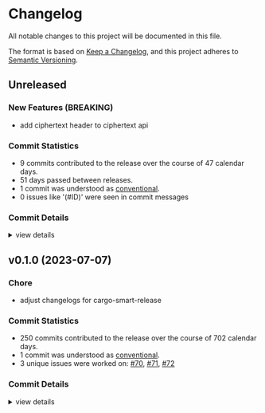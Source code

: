 # Changelog

All notable changes to this project will be documented in this file.

The format is based on [Keep a Changelog](https://keepachangelog.com/en/1.0.0/),
and this project adheres to [Semantic Versioning](https://semver.org/spec/v2.0.0.html).

## Unreleased

### New Features (BREAKING)

 - <csr-id-1800d3c5db164947c7cae35433fb8e3ad2650b66/> add ciphertext header to ciphertext api

### Commit Statistics

<csr-read-only-do-not-edit/>

 - 9 commits contributed to the release over the course of 47 calendar days.
 - 51 days passed between releases.
 - 1 commit was understood as [conventional](https://www.conventionalcommits.org).
 - 0 issues like '(#ID)' were seen in commit messages

### Commit Details

<csr-read-only-do-not-edit/>

<details><summary>view details</summary>

 * **Uncategorized**
    - Merge pull request #155 from nucypher/update-ciphertext-api ([`bc0a6a5`](https://github.com/nucypher/ferveo/commit/bc0a6a56b9ae63aa6573c6ad045c73356b053058))
    - Merge pull request #149 from cygnusv/thin ([`f44e1be`](https://github.com/nucypher/ferveo/commit/f44e1be4fe9a0a165d8b0b50ad29bb7f6818f672))
    - Add ciphertext header to ciphertext api ([`1800d3c`](https://github.com/nucypher/ferveo/commit/1800d3c5db164947c7cae35433fb8e3ad2650b66))
    - Remove unused & incorrect ciphertext length method ([`f427f0d`](https://github.com/nucypher/ferveo/commit/f427f0d12043f751905827ea31c7a179bd9a6180))
    - Test for bad AAD input ([`e51e6ec`](https://github.com/nucypher/ferveo/commit/e51e6ec6632720409c0fc9a525265c0ca1a0404b))
    - Use AEAD payloads (message + AAD) as input to chacha20poly1305. Fix #146 ([`e662e17`](https://github.com/nucypher/ferveo/commit/e662e178d80f26b9a727b790e6d3e6f3456a6085))
    - Use symmetric ciphertext hash when creating/checking the auth_tag ([`396b1d2`](https://github.com/nucypher/ferveo/commit/396b1d28297ea1a840c0b9dc4f6c6be061cd6bba))
    - Refactor Ciphertext implementation. Fixes #144 ([`41e5be5`](https://github.com/nucypher/ferveo/commit/41e5be5dc0edc3c81e82d34f523108a7d06bd09c))
    - Merge pull request #138 from nucypher/development ([`434fd5d`](https://github.com/nucypher/ferveo/commit/434fd5d07b54e72d120e9aa06cbc3e47848e6bcf))
</details>

## v0.1.0 (2023-07-07)

<csr-id-ca43921af214903e2d1345bb05b5f9c6e1987919/>

### Chore

 - <csr-id-ca43921af214903e2d1345bb05b5f9c6e1987919/> adjust changelogs for cargo-smart-release

### Commit Statistics

<csr-read-only-do-not-edit/>

 - 250 commits contributed to the release over the course of 702 calendar days.
 - 1 commit was understood as [conventional](https://www.conventionalcommits.org).
 - 3 unique issues were worked on: [#70](https://github.com/nucypher/ferveo/issues/70), [#71](https://github.com/nucypher/ferveo/issues/71), [#72](https://github.com/nucypher/ferveo/issues/72)

### Commit Details

<csr-read-only-do-not-edit/>

<details><summary>view details</summary>

 * **[#70](https://github.com/nucypher/ferveo/issues/70)**
    - Dkg State Machine refactor ([`8594316`](https://github.com/nucypher/ferveo/commit/85943169e27d7dbbdce835d6563ac4d838a410e1))
 * **[#71](https://github.com/nucypher/ferveo/issues/71)**
    - Added serialization/deserialization to the dkg state machine ([`653be13`](https://github.com/nucypher/ferveo/commit/653be13c8a9d7de2e98ac76eca3aadf8f8cadf4a))
 * **[#72](https://github.com/nucypher/ferveo/issues/72)**
    - Refactor subproductdomain ([`2d8026b`](https://github.com/nucypher/ferveo/commit/2d8026b2299fd9b67c77fb3b4e565ff9f4e6505b))
 * **Uncategorized**
    - Release ferveo-common-pre-release v0.1.0, subproductdomain-pre-release v0.1.0, group-threshold-cryptography-pre-release v0.1.0, ferveo-pre-release v0.2.0 ([`ffb9b21`](https://github.com/nucypher/ferveo/commit/ffb9b21619d0f5dc0fb309bf2f493d3c0c25e1f0))
    - Release ferveo-common-pre-release v0.1.0, subproductdomain-pre-release v0.1.0, group-threshold-cryptography-pre-release v0.1.0, ferveo-pre-release v0.2.0 ([`a7b889e`](https://github.com/nucypher/ferveo/commit/a7b889e3a20cfffc96bcb801dfb0946227cb32d9))
    - Adjust changelogs for cargo-smart-release ([`ca43921`](https://github.com/nucypher/ferveo/commit/ca43921af214903e2d1345bb05b5f9c6e1987919))
    - Adjusting changelogs prior to release of ferveo-common-pre-release v0.1.0, subproductdomain-pre-release v0.1.0, group-threshold-cryptography-pre-release v0.1.0, ferveo-pre-release v0.2.0 ([`0ccba13`](https://github.com/nucypher/ferveo/commit/0ccba13b0608e2023d8792ac9b0402af5ebaad0b))
    - Release 0.1.0 crate versions ([`c02e305`](https://github.com/nucypher/ferveo/commit/c02e3050b7a9dcf0260a5eb4e42ff74f3788c3bf))
    - Merge pull request #134 from piotr-roslaniec/remove-ftt-opt ([`2338213`](https://github.com/nucypher/ferveo/commit/23382139265bc043769d41f4da9e0998f9ba9757))
    - Use general evaluation domain ([`2c20efb`](https://github.com/nucypher/ferveo/commit/2c20efb59d7d1075d6b1413b2ae7fbb55c422143))
    - Fix using bad number of domain points ([`d5ec5e0`](https://github.com/nucypher/ferveo/commit/d5ec5e0f9d1303e51a805c4dafbab7ed2efcb7be))
    - Merge pull request #119 from nucypher/nucypher-core-integration ([`52c1f27`](https://github.com/nucypher/ferveo/commit/52c1f27627798fa266d2e5079f5121cc71e8e284))
    - Merge pull request #118 from nucypher/expose-bindings-from-main-crate ([`11d6cea`](https://github.com/nucypher/ferveo/commit/11d6ceaf26f45c76dec0c5a9fcf5eae5301502d3))
    - Merge pull request #114 from piotr-roslaniec/python-exceptions ([`87d8f1c`](https://github.com/nucypher/ferveo/commit/87d8f1cf23e27e01c4a91c964a8327b24e4ad360))
    - Publish 0.1.0-alpha.2 ([`8ce4697`](https://github.com/nucypher/ferveo/commit/8ce469734f08511ee3c897d09aa323a8a1ac62fe))
    - Release pre-release crates ([`8df87ff`](https://github.com/nucypher/ferveo/commit/8df87ff36ac81bd9e60013cda892d31ddf402868))
    - Update crates to 2021 edition #111 ([`591c05e`](https://github.com/nucypher/ferveo/commit/591c05e64ef9d2f7218418b6aa9d33181c60c88f))
    - Expose typed python exceptions ([`6b6f6d7`](https://github.com/nucypher/ferveo/commit/6b6f6d724eeb11c1b638ce51c94f904dec9f73b1))
    - Merge pull request #107 from piotr-roslaniec/zeroize ([`a7eebe5`](https://github.com/nucypher/ferveo/commit/a7eebe57ecbb1aed57410c54710ad79fa6402601))
    - Apply pr suggestions ([`1a48fea`](https://github.com/nucypher/ferveo/commit/1a48fea1c43e038e5f29f9f0a884666ca8dbe9e2))
    - Merge remote-tracking branch 'upstream/main' into zeroize ([`c9b230a`](https://github.com/nucypher/ferveo/commit/c9b230aa011cc537d7d5dcee84cd63a595b471cc))
    - Zeroize nonce ([`03974b2`](https://github.com/nucypher/ferveo/commit/03974b2f5d3bb195ced9b9072fbf5703e976962e))
    - Zeroize plaintext ([`a7e1914`](https://github.com/nucypher/ferveo/commit/a7e1914a7cb677105ffe58d74e02a04afb5fc8a7))
    - Zeroize private key share ([`61068f0`](https://github.com/nucypher/ferveo/commit/61068f04f777a81ec5d2662e8a4ebd34ced2094e))
    - Zeroize chacha ([`61c84da`](https://github.com/nucypher/ferveo/commit/61c84da62144c46fd850989f5c9ec17a3ef6ac07))
    - Zeroize on drop ([`b2402e7`](https://github.com/nucypher/ferveo/commit/b2402e7eade318efde104220dcf92c390d45ccca))
    - Zeroize shared secret ([`54ce650`](https://github.com/nucypher/ferveo/commit/54ce65076c45f937fa0e29a780206f2e32063a92))
    - Merge remote-tracking branch 'upstream/main' into static-arrays ([`7f663f3`](https://github.com/nucypher/ferveo/commit/7f663f3e006e7a9657f84c1fdfb02d04bde413da))
    - Merge pull request #113 from piotr-roslaniec/fix-simple-tdec-shares ([`85fe85a`](https://github.com/nucypher/ferveo/commit/85fe85aeface8eba8752c00d029e7a200216e9e3))
    - Remove implicit ordering from domain points in public dkg params ([`6ab1df9`](https://github.com/nucypher/ferveo/commit/6ab1df92d0d55f5c93d8eeae505a2d8146b27811))
    - Merge pull request #102 from piotr-roslaniec/local-verification-wasm ([`aacdf04`](https://github.com/nucypher/ferveo/commit/aacdf0462d73720e97c1d7924fc49e3d252a691a))
    - Fix failing test ([`c4912f5`](https://github.com/nucypher/ferveo/commit/c4912f5b11e87a96cb726e9122559ee042ffc15f))
    - Js bindings fail to correctly decrypt the ciphertext ([`ae79060`](https://github.com/nucypher/ferveo/commit/ae790601f691a7727489dbd8606dcd6ed0e4106d))
    - Fix ci checks ([`f22fb4a`](https://github.com/nucypher/ferveo/commit/f22fb4a56e0b4e54a0f1b7c8d7f4e2bf14cd2d18))
    - Update wasm bindings ([`9215238`](https://github.com/nucypher/ferveo/commit/9215238e30987c13cbe66d4c05b118f9ff49d815))
    - Fix failing test ([`ffa71bc`](https://github.com/nucypher/ferveo/commit/ffa71bc19672ace4d6c298cad6d2e0ef58fff74c))
    - Js bindings fail to correctly decrypt the ciphertext ([`3e7db72`](https://github.com/nucypher/ferveo/commit/3e7db72e5878bfc54b0324c4c79a2a058fc9e0e9))
    - Fix ci checks ([`50a853b`](https://github.com/nucypher/ferveo/commit/50a853b9d755c77817b6eefcf1f6d0c1af601184))
    - Update wasm bindings ([`1cc7036`](https://github.com/nucypher/ferveo/commit/1cc7036007c05c231f241047ef01e394b8710205))
    - Merge pull request #93 from piotr-roslaniec/local-verification ([`a6ff917`](https://github.com/nucypher/ferveo/commit/a6ff91794d5a8ddd2b9ffcb7b398f58039017a96))
    - Update python bindings ([`a77fc7a`](https://github.com/nucypher/ferveo/commit/a77fc7ac4aa4e2b5bd9a45faa44e40792fc8b65e))
    - Merge branch 'main' into local-verification ([`dd1eccf`](https://github.com/nucypher/ferveo/commit/dd1eccf1575d98d5bec2486452d3aa435faa02da))
    - Merge pull request #95 from piotr-roslaniec/implicit-ordering ([`9fded5b`](https://github.com/nucypher/ferveo/commit/9fded5bbd7b85985644844d31cf391dce52aea97))
    - Refactor for 1.64.0 msrv ([`a23500c`](https://github.com/nucypher/ferveo/commit/a23500ca3918cf9456709340b00e1a54f651bb05))
    - Refactor internal ordering tracking ([`6bb4746`](https://github.com/nucypher/ferveo/commit/6bb4746ab1b2c7b0cd3ae7336fb5d8e5415b1abe))
    - Merge pull request #92 from piotr-roslaniec/simple-tdec-py-bindings ([`4b9d8c4`](https://github.com/nucypher/ferveo/commit/4b9d8c4c50f64e5f84b35999557573fcd050f1c9))
    - Refactor bindings to support simple and precomputed tdec variants ([`edc2f26`](https://github.com/nucypher/ferveo/commit/edc2f26269d51d132066c3ff60c94466d4dbe5d8))
    - Merge pull request #75 from nucypher/release-ferveo-py ([`2529f74`](https://github.com/nucypher/ferveo/commit/2529f743fe6f07935938cbef81faa0230e478f87))
    - Merge branch 'main' into release-ferveo-py ([`d503b8a`](https://github.com/nucypher/ferveo/commit/d503b8ab657cd6500dbc85cbf6c0d15804be57bc))
    - Fix ci ([`0ca00c9`](https://github.com/nucypher/ferveo/commit/0ca00c998239e0cb641fea4ccdd085b4122c72a1))
    - Merge pull request #91 from nucypher/typed-errors ([`b2eb9ef`](https://github.com/nucypher/ferveo/commit/b2eb9ef48cb977a2db724630ea8c0390d2976da6))
    - Add missing serializatin methods ([`9740da8`](https://github.com/nucypher/ferveo/commit/9740da827cb72145a5b3011f51dfcda5216b712b))
    - Merge pull request #56 from nucypher/ferveo-light-tdec ([`8fa25b6`](https://github.com/nucypher/ferveo/commit/8fa25b66bf32585b2ef406bbec3999fd9ce75225))
    - Merge remote-tracking branch 'upstream/main' into ferveo-light-tdec ([`2c5d7c8`](https://github.com/nucypher/ferveo/commit/2c5d7c86af4a70f4694565093c399f5a9296873a))
    - Merge pull request #62 from nucypher/client-server-api ([`3a6e3c4`](https://github.com/nucypher/ferveo/commit/3a6e3c4b59c192289f86c0e37f119b29ccd3d620))
    - Merge pull request #67 from nucypher/arkworks-0.4 ([`bd78f97`](https://github.com/nucypher/ferveo/commit/bd78f9741246a2118bf6e3fdf48c72d6adf51b9e))
    - Merge pull request #72 from piotr-roslaniec/tpke-wasm-api-example ([`a6caaad`](https://github.com/nucypher/ferveo/commit/a6caaad16a10e6a77450f0196f63e5be4ba46f2e))
    - Merge pull request #68 from nucypher/error-handling ([`093f17e`](https://github.com/nucypher/ferveo/commit/093f17e22f606b33a468bd62ad37cf22f3dda265))
    - Merge branch 'error-handling' into tpke-wasm-api-example ([`707f460`](https://github.com/nucypher/ferveo/commit/707f460666acc2781d6dcfa49e0f75f1159f466f))
    - Replace cargo-udeps with cargo-machete ([`9d38a03`](https://github.com/nucypher/ferveo/commit/9d38a03f0f229ff91c5c9d21cc290b30e88ad993))
    - Merge branch 'error-handling' into release-ferveo-py ([`d2a0ca0`](https://github.com/nucypher/ferveo/commit/d2a0ca045beb4dd298f2c06b20b313456a1e81f9))
    - Merge pull request #51 from nucypher/ferveo-pss ([`23955a9`](https://github.com/nucypher/ferveo/commit/23955a9a557b49e425b43e809d9c2555b85e66c5))
    - Sketch error handling in ferveo ([`a68d2d9`](https://github.com/nucypher/ferveo/commit/a68d2d9b62414fd06afa234f240508d1c41e68a8))
    - Fix benchmarks not running on ci ([`af9505d`](https://github.com/nucypher/ferveo/commit/af9505d277eb43760698c5677d2cc0583d6484f4))
    - Refactor serialization ([`b9535fe`](https://github.com/nucypher/ferveo/commit/b9535fefae0795f4b43f726378c5c65d0e776937))
    - Trim external apis ([`0b95048`](https://github.com/nucypher/ferveo/commit/0b9504833ff4025236d9821c5bdc40e66f6774d6))
    - Replace unwrap calls with result type ([`a9b4331`](https://github.com/nucypher/ferveo/commit/a9b4331c3755a0bb0dc0ca5cc355a892dc13d7d3))
    - Self review ([`2d926de`](https://github.com/nucypher/ferveo/commit/2d926de9a96a9492063fe4ad69a4dee51d5cae88))
    - Merge branch 'client-server-api' into arkworks-0.4 ([`ed88c8b`](https://github.com/nucypher/ferveo/commit/ed88c8b9f4bc11b5921ad82274776dc4603fc9c5))
    - Replace unmaintained rust-crypto crate with sha2 ([`3040970`](https://github.com/nucypher/ferveo/commit/3040970d1d61cbb13a7577422a5422eca445deca))
    - Merge branch 'ferveo-light-tdec' into client-server-api ([`8d5bef8`](https://github.com/nucypher/ferveo/commit/8d5bef892ee8d365e0a6fcc720ae4718a6475cd4))
    - Update arkworks to 0.4.0 - first pass ([`b1999b8`](https://github.com/nucypher/ferveo/commit/b1999b86a2b04c719ec29b1263612de88a0cfd49))
    - Update dev deps settings ([`d588cc8`](https://github.com/nucypher/ferveo/commit/d588cc8d339f8f4fb336fa447dbd914faee80604))
    - Update after rebase ([`aa39d7a`](https://github.com/nucypher/ferveo/commit/aa39d7a0f5e91d2945348cc49f0b5788bcf681af))
    - Merge pull request #54 from theref/TODO ([`6022f00`](https://github.com/nucypher/ferveo/commit/6022f00eaa0a495d0edf7dc92c703a5928824e18))
    - Add simple tdec to wasm bindings ([`1cc35b4`](https://github.com/nucypher/ferveo/commit/1cc35b480ebeb1f0ac6dcfd6c91e5ce627e9929c))
    - Fix import style ([`6d92b01`](https://github.com/nucypher/ferveo/commit/6d92b010139b915da1a89ffa686bf24871c7afd1))
    - Update client api tests ([`2e6b231`](https://github.com/nucypher/ferveo/commit/2e6b2317c44a0445db85fc9a1c58a71bb85e5c14))
    - Refactor module visibility ([`d287129`](https://github.com/nucypher/ferveo/commit/d287129e0a687edc7dc40ce196461be6617dcbba))
    - Simple tdec on client side fails ([`7257843`](https://github.com/nucypher/ferveo/commit/7257843a9722f4a63bfbe82fcfbaf2088711dfb6))
    - Merge pull request #48 from nucypher/benchmark-primitives-size ([`58515cf`](https://github.com/nucypher/ferveo/commit/58515cf06c39c578eced7f276d0e7b1b98fd00e9))
    - Merge branch 'ferveo-pss' into ferveo-light-tdec ([`20f0eda`](https://github.com/nucypher/ferveo/commit/20f0edaa20865ef40ce34e99417c35b42b44e1f9))
    - Merge pull request #46 from nucypher/verify-simple-tdec-shares ([`530de97`](https://github.com/nucypher/ferveo/commit/530de97b5008b94b60420adc5735cf1b656b8218))
    - Merge branch 'main' into ferveo-pss ([`1857ef6`](https://github.com/nucypher/ferveo/commit/1857ef6d4249ea2a120ee4264dbfe1745fd25f15))
    - Merge branch 'main' into verify-simple-tdec-shares ([`48a2513`](https://github.com/nucypher/ferveo/commit/48a2513d0e479067fb8e0a5dee574ec3fefb9ce7))
    - Add ferveo-python example ([`fd47f97`](https://github.com/nucypher/ferveo/commit/fd47f97510fad4132712dc58714c19fc0fd0d7e4))
    - Simple tdec on server side ([`39f7f39`](https://github.com/nucypher/ferveo/commit/39f7f39cf618e6c46a809707cfc93bf1aae4e49e))
    - Sketch the server api ([`5ba7451`](https://github.com/nucypher/ferveo/commit/5ba7451f1ae54995e90570b2e970263124ffa803))
    - Switch to cargo-criterion in ci ([`3a216b6`](https://github.com/nucypher/ferveo/commit/3a216b63ee47907e8838a6fcec4abc06fa517d12))
    - Fix benchmark not working on ci ([`e69c735`](https://github.com/nucypher/ferveo/commit/e69c735712ff8e85ae025b841287b645a94e3147))
    - Merge pull request #38 from nucypher/validity-checks ([`168bde6`](https://github.com/nucypher/ferveo/commit/168bde69694089000d8363fba08dd86cc6e101ce))
    - Merge pull request #19 from piotr-roslaniec/use-sha256 ([`ace45c7`](https://github.com/nucypher/ferveo/commit/ace45c783ba0d9b8ba2f308aa5c8a1af034d65ca))
    - Apply pr suggestions ([`1f76347`](https://github.com/nucypher/ferveo/commit/1f76347c0326424c5776c0e2a99c833d911c9b95))
    - Merge branch 'main' into use-sha256 ([`fa1c1a8`](https://github.com/nucypher/ferveo/commit/fa1c1a8bf2b338cb379a481d8b042c45af23c470))
    - Update tpke client api ([`33b2b09`](https://github.com/nucypher/ferveo/commit/33b2b0954d08261e72a7d206446a689fc6b251ac))
    - Refactor validator checksums into a struct ([`3366d80`](https://github.com/nucypher/ferveo/commit/3366d8011d960c4e493548011ba9610155d8360d))
    - Convert `api` and `serialization` to features ([`c20ac5e`](https://github.com/nucypher/ferveo/commit/c20ac5ec71b56336bfcccd3d308b32643122f3c7))
    - Self review ([`2c1ed0c`](https://github.com/nucypher/ferveo/commit/2c1ed0c0ea8fe60dfb95a3801de51ac8e7b29710))
    - Integrate light tdec into ferveo crate ([`5eb4fcf`](https://github.com/nucypher/ferveo/commit/5eb4fcfdf6ae19dda06871eb09155f067fb97645))
    - Refactor light tdec ([`20dbfec`](https://github.com/nucypher/ferveo/commit/20dbfec954af517bd9764e81b4bf97abe94ac10d))
    - Fix after merge ([`a6c3027`](https://github.com/nucypher/ferveo/commit/a6c30279d594c6441f111b300dbe836a801b0574))
    - Merge branch 'verify-simple-tdec-shares' into ferveo-pss ([`3693ba8`](https://github.com/nucypher/ferveo/commit/3693ba85e11ce2dbfc0d6202cb5eef0505b8f753))
    - Merge branch 'validity-checks' into verify-simple-tdec-shares ([`a34b995`](https://github.com/nucypher/ferveo/commit/a34b995d68258b0c956cff87dafa2f968f7ab0ef))
    - Merge branch 'main' into validity-checks ([`dd9e458`](https://github.com/nucypher/ferveo/commit/dd9e4584f9b9715e5c63816234e1c0c0c63df5bc))
    - Benchmark size of pvss transcripts ([`6c28d48`](https://github.com/nucypher/ferveo/commit/6c28d48ddc8aa0805b0fdb634564a627baf1f52f))
    - Self review ([`2c9bfec`](https://github.com/nucypher/ferveo/commit/2c9bfec29abf83f7e50fe37b5aceb4908bd40416))
    - Merge pull request #50 from theref/tidy ([`af53b72`](https://github.com/nucypher/ferveo/commit/af53b72a466cce1dd7b745f60194eec2733899ad))
    - Integrate key recovery into ferveo ([`7aa400f`](https://github.com/nucypher/ferveo/commit/7aa400f58a2ca766f36b50a248625aa2d3f2b7f1))
    - Refactor tdec recovery tests in tpke ([`a366089`](https://github.com/nucypher/ferveo/commit/a3660896800cfa35ddab2c07fc1d7dada8f39adb))
    - Integrate key refreshing into ferveo ([`0223a16`](https://github.com/nucypher/ferveo/commit/0223a1623d8f0d4aa0ade9ccf5f33a235cea57cb))
    - Merge pull request #32 from nucypher/simple-decryption-precomputed ([`cd50056`](https://github.com/nucypher/ferveo/commit/cd50056e1f36a7485b7f974e40e4c6584241d151))
    - Refactor key refreshing ([`864dbc2`](https://github.com/nucypher/ferveo/commit/864dbc26cbc6863b7eda7c03ed8e585d0a7159d8))
    - Remove unused code from `hash_to_curve` ([`1e2dee0`](https://github.com/nucypher/ferveo/commit/1e2dee03e06dd66cc0ad2b55548d5ec254da68a0))
    - Merge pull request #41 from theref/refresh_bench ([`0f1ac6f`](https://github.com/nucypher/ferveo/commit/0f1ac6ff8743ac7cd0fe3c99a0ef22d6bbb20425))
    - Replace `bench_with_input` for `bench_function` ([`bf16483`](https://github.com/nucypher/ferveo/commit/bf164835aedf6aba67c936a5c088528ac9eb9a83))
    - Add a benchmark sketch ([`aa75f85`](https://github.com/nucypher/ferveo/commit/aa75f85e17699cb84926fa33b1cd800d18abac6e))
    - Apply pr suggestions ([`bdda3d1`](https://github.com/nucypher/ferveo/commit/bdda3d11f0415e86ecf5ce9a5793b3b407d97c8f))
    - Self review ([`0eb043e`](https://github.com/nucypher/ferveo/commit/0eb043ed5e1fb54f71288362706c3d47c975bdf4))
    - Fix after rebase ([`2b298af`](https://github.com/nucypher/ferveo/commit/2b298af13302b7ddff8a7db1e41bd2e52d564dd0))
    - Apply PR suggestions ([`2c46d1e`](https://github.com/nucypher/ferveo/commit/2c46d1eaddd7f51878966667d8b42933e2fc69ea))
    - Fix after rebase ([`208c55e`](https://github.com/nucypher/ferveo/commit/208c55e76a2a483d2370534c48d9e6e145df1f6f))
    - Self review ([`0370bd9`](https://github.com/nucypher/ferveo/commit/0370bd99177e1953cdfdb90007a0a49bf21c7274))
    - Fix after rebase ([`e8b83dc`](https://github.com/nucypher/ferveo/commit/e8b83dc89f712e17eac42952a392bb13419f9f01))
    - Implement and benchmark subvariant of simple tdec ([`1bde49d`](https://github.com/nucypher/ferveo/commit/1bde49d8c1920f94cf3d33ca6bb705e667eda22c))
    - Benchmark share combination for simple variant ([`ec84ec3`](https://github.com/nucypher/ferveo/commit/ec84ec39d55d2a18ebca80e8c257aa872038d87c))
    - Merge branch 'main' into validity-checks ([`208d95c`](https://github.com/nucypher/ferveo/commit/208d95c990084f81eb2e82339e772b0baa8c7748))
    - Merge pull request #27 from nucypher/dkg-pvss-flow ([`e842b8a`](https://github.com/nucypher/ferveo/commit/e842b8a5bb2cafe2e768ca29e5f0210f969ea748))
    - Benchmark share verification ([`d499c28`](https://github.com/nucypher/ferveo/commit/d499c2820d8c0cbe959c8092fdefd632da2357af))
    - Refactor decryption share creation ([`64f5023`](https://github.com/nucypher/ferveo/commit/64f5023663ccf6f33b82e87a21b9c89eb7b135ac))
    - Implement simple tdec decryption share verification ([`655e5e3`](https://github.com/nucypher/ferveo/commit/655e5e3a9173d6e38ad176efecd0d380f19578f1))
    - Disable arkworks benchmark ([`91fa243`](https://github.com/nucypher/ferveo/commit/91fa24391002b2c75ff32bf8f0d50c5cbe2faa38))
    - Benchmark ciphertext validity check ([`a21fb93`](https://github.com/nucypher/ferveo/commit/a21fb93b84a11d77eb454c0a399da1e28a1f5140))
    - Update tpke/benches/tpke.rs ([`2d20f28`](https://github.com/nucypher/ferveo/commit/2d20f285ed97f3fe44bf7225bf7bc5e88842b753))
    - Bench ciphertext validity check ([`f0864ae`](https://github.com/nucypher/ferveo/commit/f0864ae82d3b1e8bf06877eb5e84e641d15088dd))
    - Enable key share blinding in fast tdec ([`57c9763`](https://github.com/nucypher/ferveo/commit/57c9763712be26ecf9e39863b9a37785b2da6c3e))
    - Refactor to a single share per validator ([`dce013c`](https://github.com/nucypher/ferveo/commit/dce013c0825ad5cabf7fe74edfc9d96ce80a44da))
    - Remove rebasing artifact ([`e9d7064`](https://github.com/nucypher/ferveo/commit/e9d706481adb3010924c2fc5014d4fff96e742fd))
    - Fix after rebase ([`dc53f7b`](https://github.com/nucypher/ferveo/commit/dc53f7b568abe296f2f0812b8233e5e388965277))
    - Fix after rebase ([`50343e3`](https://github.com/nucypher/ferveo/commit/50343e33d1c48e5199bac79f4d75031857fd0a7a))
    - Self code review ([`b560ad6`](https://github.com/nucypher/ferveo/commit/b560ad6e5e72a4b1521486cbc90e84fcbff2ed6f))
    - Remove dealer's lagrange coeffs calculation ([`f526ad4`](https://github.com/nucypher/ferveo/commit/f526ad44a8c05151bc7c0d745770e6b7f88e1876))
    - Simple threshold decryption works ([`d3c76cd`](https://github.com/nucypher/ferveo/commit/d3c76cde43f13a9a7c24d24511acbd980b5b6e44))
    - Fix clippy ([`cca3270`](https://github.com/nucypher/ferveo/commit/cca32700b3b13aafab6fcb899f852d3643dddcfd))
    - Simple decryption with one validator works with ferveo dkg ([`4fbaab3`](https://github.com/nucypher/ferveo/commit/4fbaab341e8481d7fbcf103e8b9c29b0a7ea348a))
    - Incorrect length of decrypted shares after pvss combination ([`efa6150`](https://github.com/nucypher/ferveo/commit/efa6150f3aa07e262290392f41dfa37c83a7a4a4))
    - Calculate lagrange using public context ([`0c6b9c5`](https://github.com/nucypher/ferveo/commit/0c6b9c560d934c3b4edab8866a4234461bc70274))
    - Calculate lagrange using private context ([`bd5d743`](https://github.com/nucypher/ferveo/commit/bd5d74385017b80324c2c9d882f2f727ece3bef5))
    - Initial work on simple threshold decryption ([`fcab224`](https://github.com/nucypher/ferveo/commit/fcab224a9ec79799ec7067e94a5e567ff91b83d4))
    - Refactor share verification ([`249c3c1`](https://github.com/nucypher/ferveo/commit/249c3c1b3285b4e8e92ee1b444e6f3b3d8001578))
    - Implement simplified decryption share verification ([`20445cd`](https://github.com/nucypher/ferveo/commit/20445cdc49712f40fb893f370d9510edf4cf7484))
    - Fix formulas ([`444ff80`](https://github.com/nucypher/ferveo/commit/444ff806b0bee35ef4edfb60c01caed67ae27cbc))
    - Fix after rebase ([`c80a197`](https://github.com/nucypher/ferveo/commit/c80a1975c9dcf130723ee46ce11bfb8b693301ef))
    - Decryption share verification for fast variant ([`a0d9930`](https://github.com/nucypher/ferveo/commit/a0d99308c932fda7413fc04f9039f9758d8a692e))
    - Check ciphertext validity before creating a decryption share ([`e99f43c`](https://github.com/nucypher/ferveo/commit/e99f43c3a3f0095e3989f1231c2b5f8d96f8471a))
    - Enable key share blinding in fast tdec ([`a484971`](https://github.com/nucypher/ferveo/commit/a484971aea27a5304aa20fbde6f826900107559e))
    - Refactor to a single share per validator ([`b6c9189`](https://github.com/nucypher/ferveo/commit/b6c9189322f3c50ccef19ad6cb0c4cd922a71f1b))
    - Remove rebasing artifact ([`838d3d2`](https://github.com/nucypher/ferveo/commit/838d3d21fd99799aea19843c3868476b0f6d97b4))
    - Fix after rebase ([`26fe690`](https://github.com/nucypher/ferveo/commit/26fe690d14dc29231886f593065d94193a3f913e))
    - Fix after rebase ([`668184c`](https://github.com/nucypher/ferveo/commit/668184c4b8b4fc38542be7de3bbeb49ab51166f2))
    - Self code review ([`89ebffc`](https://github.com/nucypher/ferveo/commit/89ebffc583ee13bc5b19a846fef168663e106bcb))
    - Remove dealer's lagrange coeffs calculation ([`364580e`](https://github.com/nucypher/ferveo/commit/364580eee849b5bdab88ee51a6116f90ce5a8199))
    - Simple threshold decryption works ([`856790c`](https://github.com/nucypher/ferveo/commit/856790c48d882c87275ddf6d87bbeb1a31ad559b))
    - Fix clippy ([`7cad9ae`](https://github.com/nucypher/ferveo/commit/7cad9aea331ed8e510bca6afd043fe61a466ef08))
    - Simple decryption with one validator works with ferveo dkg ([`57255f5`](https://github.com/nucypher/ferveo/commit/57255f5befb64f3c4cce8d97b2d28db0f0c4f0eb))
    - Incorrect length of decrypted shares after pvss combination ([`81d4dd2`](https://github.com/nucypher/ferveo/commit/81d4dd2c67026f2a672c2c421efa38bdfc5f226b))
    - Calculate lagrange using public context ([`17cdb5b`](https://github.com/nucypher/ferveo/commit/17cdb5b6850c54815f3629fa4e441e0caa815f7e))
    - Calculate lagrange using private context ([`719b4a1`](https://github.com/nucypher/ferveo/commit/719b4a1aa1d7775413c3a80500ecc87cc83d64ea))
    - Initial work on simple threshold decryption ([`08bac73`](https://github.com/nucypher/ferveo/commit/08bac73b78f602f4bc46ef4eb508c0870124094b))
    - Add benchmark for share refresh ([`5163ba6`](https://github.com/nucypher/ferveo/commit/5163ba62402c451b3ba5f52592eace2e6f43f4ec))
    - Merge pull request #34 from nucypher/benchmarks-pr-compare ([`185822b`](https://github.com/nucypher/ferveo/commit/185822b781ec6febfef28660acbe6fa39dd893a4))
    - Update random polynomial benchmark ([`770d251`](https://github.com/nucypher/ferveo/commit/770d2515b56438c30fdf0911ffb7b7103ba17b88))
    - Fix benchmarks on ci ([`33cf5c2`](https://github.com/nucypher/ferveo/commit/33cf5c2f7ed7c0971c2f349e38df24047b1ea4f6))
    - Fix after rebase ([`ea19e6a`](https://github.com/nucypher/ferveo/commit/ea19e6a8dffd3519ed51909b57820cae7ac61731))
    - Add more tpke benchmarks ([`02827bb`](https://github.com/nucypher/ferveo/commit/02827bb98ff2f2ec01c77c1283e8e79aefde0d3c))
    - Benchmark share combination for simple variant ([`07cbe25`](https://github.com/nucypher/ferveo/commit/07cbe25e24fef7f84523a7485bd71cc57e2f0753))
    - Fix polynomial benchmark ([`939f913`](https://github.com/nucypher/ferveo/commit/939f913507587fbbe7b0aaa88df11dfbaf52a823))
    - Add benchmark for Recover Share at Point ([`a8009a9`](https://github.com/nucypher/ferveo/commit/a8009a9fe7e4d5f5f7e2e923e2941e88024edaac))
    - Merge pull request #35 from nucypher/bench-arkworks ([`48567a3`](https://github.com/nucypher/ferveo/commit/48567a3d28718f354913c74580f5c9b9f964bb51))
    - Fix after rebase ([`d6af087`](https://github.com/nucypher/ferveo/commit/d6af0877ca201c027681550e72bb71834af67034))
    - Move poly bench to arkworks ([`f98b528`](https://github.com/nucypher/ferveo/commit/f98b5281af6a81ebaeb3c570d8965ee81a74b185))
    - Fix after rebase ([`27f9216`](https://github.com/nucypher/ferveo/commit/27f92163b343c9f8d8345a80e65e2ecec2ed58b7))
    - Simplify arkworks benchmarks ([`1b6b852`](https://github.com/nucypher/ferveo/commit/1b6b852f3b815a5635de807f675aa3780f3c039f))
    - Fix benchmark not working on ci ([`15e1c6e`](https://github.com/nucypher/ferveo/commit/15e1c6ec38cdfc63bca32e4b869c5e7a884f754f))
    - Fix after rebase ([`c192dfc`](https://github.com/nucypher/ferveo/commit/c192dfc64ebecdcc035d222696da481982c49f27))
    - Enable tpke benchmarks ([`73bc0a1`](https://github.com/nucypher/ferveo/commit/73bc0a14eacf37389694cabfa2949b6353e12737))
    - Add remaining benchmarks ([`14240f9`](https://github.com/nucypher/ferveo/commit/14240f989c1a1b4bde6c1310015c6e3fa783b045))
    - Add a benchmark sketch ([`1a1f5bc`](https://github.com/nucypher/ferveo/commit/1a1f5bc6672b096f5ebbaea85261ea94c2435553))
    - Add encryption and decryption benchmarks ([`1d02339`](https://github.com/nucypher/ferveo/commit/1d02339d7871a4e4637fbbd4fd349780edb4c591))
    - Add more tpke benchmarks ([`ac5bbac`](https://github.com/nucypher/ferveo/commit/ac5bbaccc959a5bf3076a0f9540b207e20aa09b5))
    - Run benchmarks on gh actions ([`20e1123`](https://github.com/nucypher/ferveo/commit/20e1123578295c5286b0ab1698ea7ea97aaa4397))
    - Benchmark share combination for simple variant ([`6b33e84`](https://github.com/nucypher/ferveo/commit/6b33e84ab428fcb903efffcc2e6178a50d47d04a))
    - Merge pull request #25 from piotr-roslaniec/sd-benchmarks ([`25c745e`](https://github.com/nucypher/ferveo/commit/25c745e3e830fab8161612af6963bc673ce00bb2))
    - Fix after rebase ([`3ee6ac5`](https://github.com/nucypher/ferveo/commit/3ee6ac5994c25e485a41e18acd1c438cb162bc66))
    - Add encryption and decryption benchmarks ([`c007f5e`](https://github.com/nucypher/ferveo/commit/c007f5e2fe6bf54ad294d94c0a7777613d4c7331))
    - Set group benchmark sample for tpke ([`0271631`](https://github.com/nucypher/ferveo/commit/0271631de705991dab5a30abe8c13a2d0ac80978))
    - Add more tpke benchmarks ([`3d5847b`](https://github.com/nucypher/ferveo/commit/3d5847b382604bb0fb4c2e213ac16ef22b7a5c50))
    - Run benchmarks on gh actions ([`ffd67c4`](https://github.com/nucypher/ferveo/commit/ffd67c47238b3dd5d9273ff8e0ba1979d10d4732))
    - Benchmark share combination for simple variant ([`5751d8c`](https://github.com/nucypher/ferveo/commit/5751d8c1df9ffce19b63fba3ae04fa050b4b511e))
    - Merge pull request #26 from nucypher/share-recovery ([`94de0a0`](https://github.com/nucypher/ferveo/commit/94de0a002b44daad34bcdf07d773fa4d8148787d))
    - Merge pull request #37 from theref/share-recovery ([`86a95f3`](https://github.com/nucypher/ferveo/commit/86a95f32403ed6df1c6cb77ba284dffb0eee2df9))
    - Apply PR suggestions ([`d8d325c`](https://github.com/nucypher/ferveo/commit/d8d325ce88f957c6c97fe5e4c58943bb6a2fc10f))
    - Use `debug_assert` to make benchmarks more consistent ([`871fdf4`](https://github.com/nucypher/ferveo/commit/871fdf4b8734fb0d55e9aed095557cbe3e61cedf))
    - Use arkworks for polynomails and benchmark relevant functions ([`92f6f55`](https://github.com/nucypher/ferveo/commit/92f6f551bbbaba5229ae8f3628b8d89147c8fe1a))
    - Fix after rebase ([`989415a`](https://github.com/nucypher/ferveo/commit/989415a9581063cc1105a7b361f79d780bf55111))
    - Apply pr suggestions ([`48732e7`](https://github.com/nucypher/ferveo/commit/48732e7d6e221ff985bde4fca35a0137f2ce123a))
    - Add comments after initial review ([`5456c42`](https://github.com/nucypher/ferveo/commit/5456c422a9f9b2a3964c2d3dd8de5700f0dccdd3))
    - Fix after rebase ([`7d5ecd9`](https://github.com/nucypher/ferveo/commit/7d5ecd9a54873719f0a1f1ec42957eb94ff97945))
    - Fix clippy warnings ([`2327378`](https://github.com/nucypher/ferveo/commit/232737832b34658df95a500b61fe856d7bd767f1))
    - Share refreshing ([`e4e59c8`](https://github.com/nucypher/ferveo/commit/e4e59c8ce60c440c308748097db1423763a358f7))
    - Refreshing initial pass ([`1697924`](https://github.com/nucypher/ferveo/commit/1697924d35d2c0e689ccd20f4f784be2d03c70b6))
    - Fix after rebase ([`c0df26e`](https://github.com/nucypher/ferveo/commit/c0df26e23e31107e24cfcad0319ff38cc17e5d19))
    - Failing to create a proper polynomial for recovery ([`2575edd`](https://github.com/nucypher/ferveo/commit/2575edd70e5d312e83bbc011c54c666bc7312d42))
    - Wip ([`81870af`](https://github.com/nucypher/ferveo/commit/81870afb4381a7acf7fb773c88b4508bd1d507dc))
    - Initial work on simple threshold decryption ([`3d0c13b`](https://github.com/nucypher/ferveo/commit/3d0c13b78fa89e3cf221e48c68f9ce7f97dbce17))
    - Merge pull request #20 from piotr-roslaniec/simple-decryption ([`b2b4809`](https://github.com/nucypher/ferveo/commit/b2b48091092c861ca7a39fcc54573dcd8117db2e))
    - Apply pr suggestions ([`6dc7173`](https://github.com/nucypher/ferveo/commit/6dc71731e880fdb8c7bd27da7e48649d18fff80f))
    - Remove some comments ([`526d198`](https://github.com/nucypher/ferveo/commit/526d19887686d94b09aa3b389b58b1f065938352))
    - Implement simple threshold decryption variant ([`e7ecab0`](https://github.com/nucypher/ferveo/commit/e7ecab0e1b9b310490e7f7ccf6deb73d08c866b4))
    - Use sha256 instead of blake2b ([`c71dbf2`](https://github.com/nucypher/ferveo/commit/c71dbf2630ebb54a4be725af92a61cfddc8837a0))
    - Merge pull request #10 from piotr-roslaniec/wasm-bindings ([`f26552d`](https://github.com/nucypher/ferveo/commit/f26552db645e095fb4df6732aa38e1fff1401d72))
    - Merge pull request #17 from nucypher/benchmark-wasm ([`85fba9e`](https://github.com/nucypher/ferveo/commit/85fba9e27de154b8b9701873ab1d370a07283fe3))
    - Merge pull request #18 from nucypher/bindings-python ([`227052a`](https://github.com/nucypher/ferveo/commit/227052aacd2b1a9353bfbf37d4522ff8f35d73a3))
    - Add python bindings and benchmark ([`0091ae1`](https://github.com/nucypher/ferveo/commit/0091ae1f8521337967a6dbb90157875a17fff7f9))
    - Add info about benchmark setup ([`c0c2c9e`](https://github.com/nucypher/ferveo/commit/c0c2c9e21f65eb2e6cf3a58b9952a3d9b0bb38f6))
    - Add benchmarks in the browser ([`1688c36`](https://github.com/nucypher/ferveo/commit/1688c36d9d2353a10d566db9b75424edd59a276d))
    - Update after rebase ([`d77f3b7`](https://github.com/nucypher/ferveo/commit/d77f3b79f6928198f84ce96ac306e0533c9977eb))
    - Panicks at 'capacity overflow' during js-benches ([`9d358e1`](https://github.com/nucypher/ferveo/commit/9d358e16acf3e033e5e5f8bef15a3b05d00d15c6))
    - Add bindings for threshold decryption flow ([`71ae0c3`](https://github.com/nucypher/ferveo/commit/71ae0c37131ab863caaff2ae13771304b1bbb5f7))
    - Expose randomness in dkg setup ([`d8b51ce`](https://github.com/nucypher/ferveo/commit/d8b51cea0b614efb89e2b17c8c23730268a0f65e))
    - Update after rebase ([`b8b2392`](https://github.com/nucypher/ferveo/commit/b8b2392de11068acde07895dc9b6897a742b9b2d))
    - Self review ([`7e92e0d`](https://github.com/nucypher/ferveo/commit/7e92e0d2e2b1d0f82ba0483bff0db0d59c079283))
    - Add bindings for threshold decryption flow ([`9fc2c4b`](https://github.com/nucypher/ferveo/commit/9fc2c4ba504c02bcc9b1d1b7fc990d2ebc37ba51))
    - Setup benchmarks ([`1b96071`](https://github.com/nucypher/ferveo/commit/1b960712911e2e02ae2f41e9e773134d8ccdbd96))
    - Add wasm setup ([`ca2e46e`](https://github.com/nucypher/ferveo/commit/ca2e46e67637ce34d531da03124523fb567b7002))
    - Merge pull request #8 from piotr-roslaniec/aad#1 ([`41b5408`](https://github.com/nucypher/ferveo/commit/41b54081c2061126fa8d661207e13aa74406733f))
    - Address pr comments ([`3786af1`](https://github.com/nucypher/ferveo/commit/3786af1e6a8c8ec26c82435f125f6d67c05884cd))
    - Expose checked decryption instead ([`cea2827`](https://github.com/nucypher/ferveo/commit/cea28279e3373d0e816d2986d860705c1893a11e))
    - Refactor u in ciphertext into commitment ([`5f5b5f3`](https://github.com/nucypher/ferveo/commit/5f5b5f35ea6d9460ebfa55e9aeeeb2ef46b76105))
    - Address pr comments ([`d9e43a4`](https://github.com/nucypher/ferveo/commit/d9e43a4cebaeb11a3e8c44bbef5933c5f52627ae))
    - Address pr comments ([`b44430b`](https://github.com/nucypher/ferveo/commit/b44430b32c251e202f7d29334468ac39e5185261))
    - Address some clippy warnings ([`e8087d2`](https://github.com/nucypher/ferveo/commit/e8087d23ec6d1845585016259e51cc173160bb92))
    - Refactor into a helper method ([`c56c025`](https://github.com/nucypher/ferveo/commit/c56c025c446c7824ebf19251ae0b3a354fd4f8b2))
    - Add checked decryption ([`e526c4f`](https://github.com/nucypher/ferveo/commit/e526c4f9db8ddaa406e31dd48c1b3cf00e2323e3))
    - Use aad in ciphertext validity check ([`0b252e5`](https://github.com/nucypher/ferveo/commit/0b252e50ac0017b0f4b6b4a94ad640d1911cc862))
    - Replace chacha20 with chacha20poly1305 ([`ce89ead`](https://github.com/nucypher/ferveo/commit/ce89eadb7737e511c743ec01a2fe3bfc9826b32c))
    - Merge pull request #65 from anoma/joe/20210922 ([`d6d603f`](https://github.com/nucypher/ferveo/commit/d6d603fbe82706525a194f42cbab9c3431dd7cc4))
    - Latest ferveo ([`0f17c3b`](https://github.com/nucypher/ferveo/commit/0f17c3be5cfa55b5f878defcb74ab2b4e13c3190))
    - Merge branch 'master' into joe/202108 ([`3e98e43`](https://github.com/nucypher/ferveo/commit/3e98e434758fadfdd16c73ba7ead15fc84005f99))
    - Merge pull request #50 from anoma/george/tpke ([`3e9eb73`](https://github.com/nucypher/ferveo/commit/3e9eb732b47787f55f818de8dbf9145a70b19130))
    - Moving tpke code in this repo ([`8d62e52`](https://github.com/nucypher/ferveo/commit/8d62e527ec5e792f62e885a25872fff45c1c3d00))
</details>

